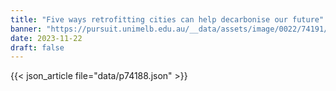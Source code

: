 ```yaml
---
title: "Five ways retrofitting cities can help decarbonise our future"
banner: "https://pursuit.unimelb.edu.au/__data/assets/image/0022/74191/Five-ways-retrofitting-cities-can-help-decarbonise-our-future-_d203ccc6-c17c-4093-8166-0069b09d2f9f.jpg"
date: 2023-11-22
draft: false
---
```


{{< json_article file="data/p74188.json" >}}